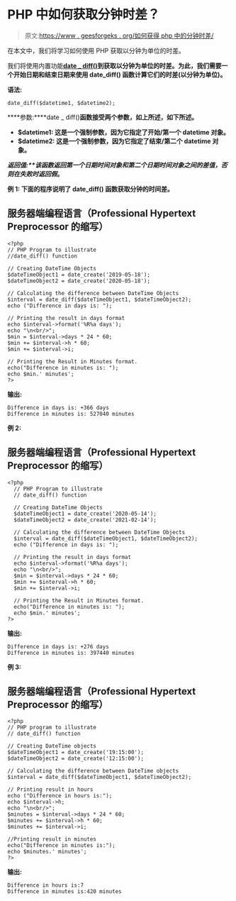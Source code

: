 # PHP 中如何获取分钟时差？

> 原文:[https://www . geesforgeks . org/如何获得 php 中的分钟时差/](https://www.geeksforgeeks.org/how-to-get-time-difference-in-minutes-in-php/)

在本文中，我们将学习如何使用 PHP 获取以分钟为单位的时差。

我们将使用内置功能[**date _ diff()**](https://www.geeksforgeeks.org/php-date_diff-function/)**到获取以分钟为单位的时差。为此，我们需要一个开始日期和结束日期来使用 **date_diff()** 函数计算它们的时差(以分钟为单位)。**

****语法:****

```
date_diff($datetime1, $datetime2);
```

****参数:****date _ diff()**函数接受两个参数，如上所述，如下所述。**

*   ****$datetime1:** 这是一个强制参数，因为它指定了开始/第一个 datetime 对象。**
*   ****$datetime2:** 这是一个强制参数，因为它指定了结束/第二个 datetime 对象。**

****返回值:**该函数返回第一个日期时间对象和第二个日期时间对象之间的差值，否则在失败时返回*假*。**

****例 1:** 下面的程序说明了 **date_diff()** 函数获取分钟的时间差。**

## **服务器端编程语言（Professional Hypertext Preprocessor 的缩写）**

```
<?php 
// PHP Program to illustrate
//date_diff() function

// Creating DateTime Objects
$dateTimeObject1 = date_create('2019-05-18'); 
$dateTimeObject2 = date_create('2020-05-18'); 

// Calculating the difference between DateTime Objects
$interval = date_diff($dateTimeObject1, $dateTimeObject2); 
echo ("Difference in days is: ");

// Printing the result in days format
echo $interval->format('%R%a days');
echo "\n<br/>";
$min = $interval->days * 24 * 60;
$min += $interval->h * 60;
$min += $interval->i;

// Printing the Result in Minutes format.
echo("Difference in minutes is: ");
echo $min.' minutes';
?>
```

****输出:****

```
Difference in days is: +366 days
Difference in minutes is: 527040 minutes
```

****例 2:****

## **服务器端编程语言（Professional Hypertext Preprocessor 的缩写）**

```
<?php 
  // PHP Program to illustrate
  // date_diff() function

  // Creating DateTime Objects
  $dateTimeObject1 = date_create('2020-05-14'); 
  $dateTimeObject2 = date_create('2021-02-14'); 

  // Calculating the difference between DateTime Objects
  $interval = date_diff($dateTimeObject1, $dateTimeObject2); 
  echo ("Difference in days is: ");

  // Printing the result in days format
  echo $interval->format('%R%a days');
  echo "\n<br/>";
  $min = $interval->days * 24 * 60;
  $min += $interval->h * 60;
  $min += $interval->i;

  // Printing the Result in Minutes format.
  echo("Difference in minutes is: ");
  echo $min.' minutes';
?>
```

****输出:****

```
Difference in days is: +276 days
Difference in minutes is: 397440 minutes
```

****例 3:****

## **服务器端编程语言（Professional Hypertext Preprocessor 的缩写）**

```
<?php 
// PHP program to illustrate 
// date_diff() function

// Creating DateTime objects
$dateTimeObject1 = date_create('19:15:00'); 
$dateTimeObject2 = date_create('12:15:00'); 

// Calculating the difference between DateTime objects
$interval = date_diff($dateTimeObject1, $dateTimeObject2); 

// Printing result in hours
echo ("Difference in hours is:");
echo $interval->h;
echo "\n<br/>";
$minutes = $interval->days * 24 * 60;
$minutes += $interval->h * 60;
$minutes += $interval->i;

//Printing result in minutes
echo("Difference in minutes is:");
echo $minutes.' minutes';
?>
```

****输出:****

```
Difference in hours is:7
Difference in minutes is:420 minutes
```